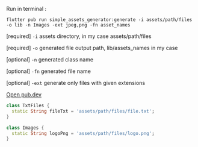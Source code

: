 Run in terminal :

`flutter pub run simple_assets_generator:generate -i assets/path/files -o lib -n Images -ext jpeg,png -fn asset_names`

[required] `-i` assets directory, in my case assets/path/files

[required] `-o` generated file output path, lib/assets_names in my case

[optional] `-n` generated class name

[optional] `-fn` generated file name

[optional] `-ext` generate only files with given extensions


[Open pub.dev](https://pub.dev/packages/simple_assets_generator)

```dart
class TxtFiles {
  static String fileTxt = 'assets/path/files/file.txt';
}
```

```dart
class Images {
  static String logoPng = 'assets/path/files/logo.png';
}
```
